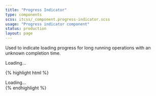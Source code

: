 ```yaml
---
title: "Progress Indicator"
type: components
scss: itcss/_component.progress-indicator.scss
usage: "Progress indicator component"
status: production
layout: page
---
```


Used to indicate loading progress for long running operations with an unknown completion time.

<div class="example example--dark">
    <div class="progress-container">
        <div class="progress-indicator">
            Loading...
        </div>
    </div>
</div>

{% highlight html %}
<div class="progress-container">
    <div class="progress-indicator">
        Loading...
    </div>
</div>
{% endhighlight %}